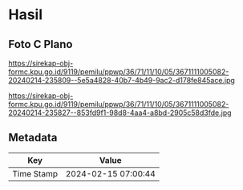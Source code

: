 # Hasil

## Foto C Plano

https://sirekap-obj-formc.kpu.go.id/9119/pemilu/ppwp/36/71/11/10/05/3671111005082-20240214-235809--5e5a4828-40b7-4b49-9ac2-d178fe845ace.jpg

https://sirekap-obj-formc.kpu.go.id/9119/pemilu/ppwp/36/71/11/10/05/3671111005082-20240214-235827--853fd9f1-98d8-4aa4-a8bd-2905c58d3fde.jpg


## Metadata

| Key        | Value               |
| ---------- | ------------------- |
| Time Stamp | 2024-02-15 07:00:44 |




